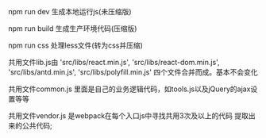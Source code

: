 npm run dev 生成本地运行js(未压缩版)

npm run build 生成生产环境代码(压缩版)

npm run css 处理less文件(转为css并压缩)

共用文件lib.js由	
    'src/libs/react.min.js',
	'src/libs/react-dom.min.js',
	'src/libs/antd.min.js',
	'src/libs/polyfill.min.js'
四个文件合并而成。基本不会变化

共用文件common.js 里面是自己的业务逻辑代码，如tools.js以及jQuery的ajax设置等等

共用文件vendor.js 是webpack在每个入口js中寻找共用3次及以上的代码 提取出来的公共代码;